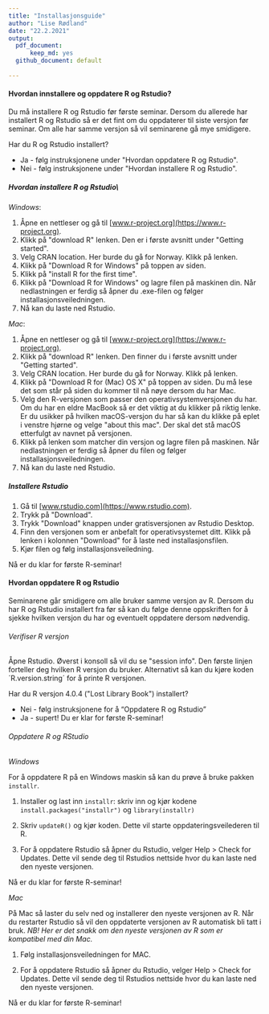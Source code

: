 ```yaml
---
title: "Installasjonsguide"
author: "Lise Rødland"
date: "22.2.2021"
output: 
  pdf_document: 
      keep_md: yes
  github_document: default
    
---
```

#### Hvordan innstallere og oppdatere R og Rstudio? 

Du må installere R og Rstudio før første seminar. Dersom du allerede har installert R og Rstudio så er det fint om du oppdaterer til siste versjon før seminar. Om alle har samme versjon så vil seminarene gå mye smidigere. 

Har du R og Rstudio installert? 

* Ja - følg instruksjonene under "Hvordan oppdatere R og Rstudio".
* Nei - følg instruksjonene under "Hvordan installere R og Rstudio". 

##### Hvordan installere R og Rstudio\

*Windows*:

1. Åpne en nettleser og gå til [www.r-project.org](https://www.r-project.org). 
2. Klikk på "download R" lenken. Den er i første avsnitt under "Getting started". 
3. Velg CRAN location. Her burde du gå for Norway. Klikk på lenken.  
4. Klikk på "Download R for Windows" på toppen av siden. 
5. Klikk på "install R for the first time". 
6. Klikk på "Download R for Windows" og lagre filen på maskinen din. Når nedlastningen er ferdig så åpner du .exe-filen og følger installasjonsveiledningen. 
7. Nå kan du laste ned Rstudio. 

*Mac*: 

1. Åpne en nettleser og gå til [www.r-project.org](https://www.r-project.org). 
2. Klikk på "download R" lenken. Den finner du i første avsnitt under "Getting started". 
3. Velg CRAN location. Her burde du gå for Norway. Klikk på lenken. 
4. Klikk på "Download R for (Mac) OS X" på toppen av siden. Du må lese det som står på siden du kommer til nå nøye dersom du har Mac. 
5. Velg den R-versjonen som passer den operativsystemversjonen du har. Om du har en eldre MacBook så er det viktig at du klikker på riktig lenke. Er du usikker på hvilken macOS-versjon du har så kan du klikke på eplet i venstre hjørne og velge "about this mac". Der skal det stå macOS etterfulgt av navnet på versjonen.
6. Klikk på lenken som matcher din versjon og lagre filen på maskinen. Når nedlastningen er ferdig så åpner du filen og følger installasjonsveiledningen. 
7. Nå kan du laste ned Rstudio. 

##### Installere Rstudio

1. Gå til [www.rstudio.com](https://www.rstudio.com). 
2. Trykk på "Download".
3. Trykk "Download" knappen under gratisversjonen av Rstudio Desktop. 
4. Finn den versjonen som er anbefalt for operativsystemet ditt. Klikk på lenken i kolonnen "Download" for å laste ned installasjonsfilen. 
5. Kjør filen og følg installasjonsveiledning.

Nå er du klar for første R-seminar!

#### Hvordan oppdatere R og Rstudio
Seminarene går smidigere om alle bruker samme versjon av R. Dersom du har R og Rstudio installert fra før så kan du følge denne oppskriften for å sjekke hvilken versjon du har og eventuelt oppdatere dersom nødvendig.   

###### Verifiser R versjon

Åpne Rstudio. Øverst i konsoll så vil du se "session info". Den første linjen forteller deg hvilken R versjon du bruker. Alternativt så kan du kjøre koden ´R.version.string´ for å printe R versjonen. 

Har du R versjon 4.0.4 ("Lost Library Book") installert?

* Nei - følg instruksjonene for å “Oppdatere R og Rstudio”
* Ja - supert! Du er klar for første R-seminar!

###### Oppdatere R og RStudio

*Windows*

For å oppdatere R på en Windows maskin så kan du prøve å bruke pakken `installr`. 

1. Installer og last inn `installr`: skriv inn og kjør kodene `install.packages("installr")` og `library(installr)`

2. Skriv `updateR()` og kjør koden. Dette vil starte oppdateringsveilederen til R. 

3. For å oppdatere Rstudio så åpner du Rstudio, velger Help > Check for Updates. Dette vil sende deg til Rstudios nettside hvor du kan laste ned den nyeste versjonen. 

Nå er du klar for første R-seminar!

*Mac*

På Mac så laster du selv ned og installerer den nyeste versjonen av R. Når du restarter Rstudio så vil den  oppdaterte versjonen av R automatisk bli tatt i bruk. *NB! Her er det snakk om den nyeste versjonen av R som er kompatibel med din Mac.* 

1. Følg installasjonsveiledningen for MAC.

2. For å oppdatere Rstudio så åpner du Rstudio, velger Help > Check for Updates. Dette vil sende deg til Rstudios nettside hvor du kan laste ned den nyeste versjonen. 

Nå er du klar for første R-seminar!
